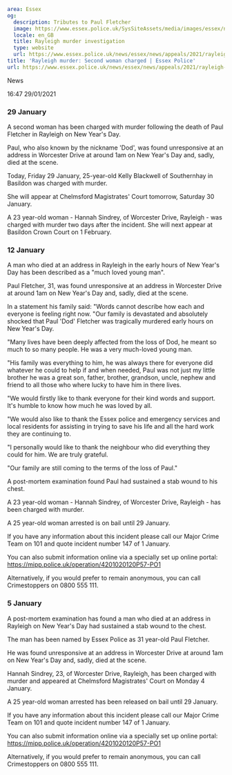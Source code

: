 ```yaml
area: Essex
og:
  description: Tributes to Paul Fletcher
  image: https://www.essex.police.uk/SysSiteAssets/media/images/essex/news/appeals/2021/01-january/paul-fletcher-600.jpg?crop=(0,6,600,322)&amp;w=600&amp;h=300&amp;scale=both
  locale: en_GB
  title: Rayleigh murder investigation
  type: website
  url: https://www.essex.police.uk/news/essex/news/appeals/2021/rayleigh-murder-victim-named-as-paul-fletcher/
title: 'Rayleigh murder: Second woman charged | Essex Police'
url: https://www.essex.police.uk/news/essex/news/appeals/2021/rayleigh-murder-victim-named-as-paul-fletcher/
```

News

16:47 29/01/2021

### 29 January

A second woman has been charged with murder following the death of Paul Fletcher in Rayleigh on New Year's Day.

Paul, who also known by the nickname 'Dod', was found unresponsive at an address in Worcester Drive at around 1am on New Year's Day and, sadly, died at the scene.

Today, Friday 29 January, 25-year-old Kelly Blackwell of Southernhay in Basildon was charged with murder.

She will appear at Chelmsford Magistrates' Court tomorrow, Saturday 30 January.

A 23 year-old woman - Hannah Sindrey, of Worcester Drive, Rayleigh - was charged with murder two days after the incident. She will next appear at Basildon Crown Court on 1 February.

### 12 January

A man who died at an address in Rayleigh in the early hours of New Year's Day has been described as a "much loved young man".

Paul Fletcher, 31, was found unresponsive at an address in Worcester Drive at around 1am on New Year's Day and, sadly, died at the scene.

In a statement his family said: "Words cannot describe how each and everyone is feeling right now. "Our family is devastated and absolutely shocked that Paul 'Dod' Fletcher was tragically murdered early hours on New Year's Day.

"Many lives have been deeply affected from the loss of Dod, he meant so much to so many people. He was a very much-loved young man.

"His family was everything to him, he was always there for everyone did whatever he could to help if and when needed, Paul was not just my little brother he was a great son, father, brother, grandson, uncle, nephew and friend to all those who where lucky to have him in there lives.

"We would firstly like to thank everyone for their kind words and support. It's humble to know how much he was loved by all.

"We would also like to thank the Essex police and emergency services and local residents for assisting in trying to save his life and all the hard work they are continuing to.

"I personally would like to thank the neighbour who did everything they could for him. We are truly grateful.

"Our family are still coming to the terms of the loss of Paul."

A post-mortem examination found Paul had sustained a stab wound to his chest.

A 23 year-old woman - Hannah Sindrey, of Worcester Drive, Rayleigh - has been charged with murder.

A 25 year-old woman arrested is on bail until 29 January.

If you have any information about this incident please call our Major Crime Team on 101 and quote incident number 147 of 1 January.

You can also submit information online via a specially set up online portal: https://mipp.police.uk/operation/4201020120P57-PO1

Alternatively, if you would prefer to remain anonymous, you can call Crimestoppers on 0800 555 111.

### 5 January

A post-mortem examination has found a man who died at an address in Rayleigh on New Year's Day had sustained a stab wound to the chest.

The man has been named by Essex Police as 31 year-old Paul Fletcher.

He was found unresponsive at an address in Worcester Drive at around 1am on New Year's Day and, sadly, died at the scene.

Hannah Sindrey, 23, of Worcester Drive, Rayleigh, has been charged with murder and appeared at Chelmsford Magistrates' Court on Monday 4 January.

A 25 year-old woman arrested has been released on bail until 29 January.

If you have any information about this incident please call our Major Crime Team on 101 and quote incident number 147 of 1 January.

You can also submit information online via a specially set up online portal: https://mipp.police.uk/operation/4201020120P57-PO1

Alternatively, if you would prefer to remain anonymous, you can call Crimestoppers on 0800 555 111.
